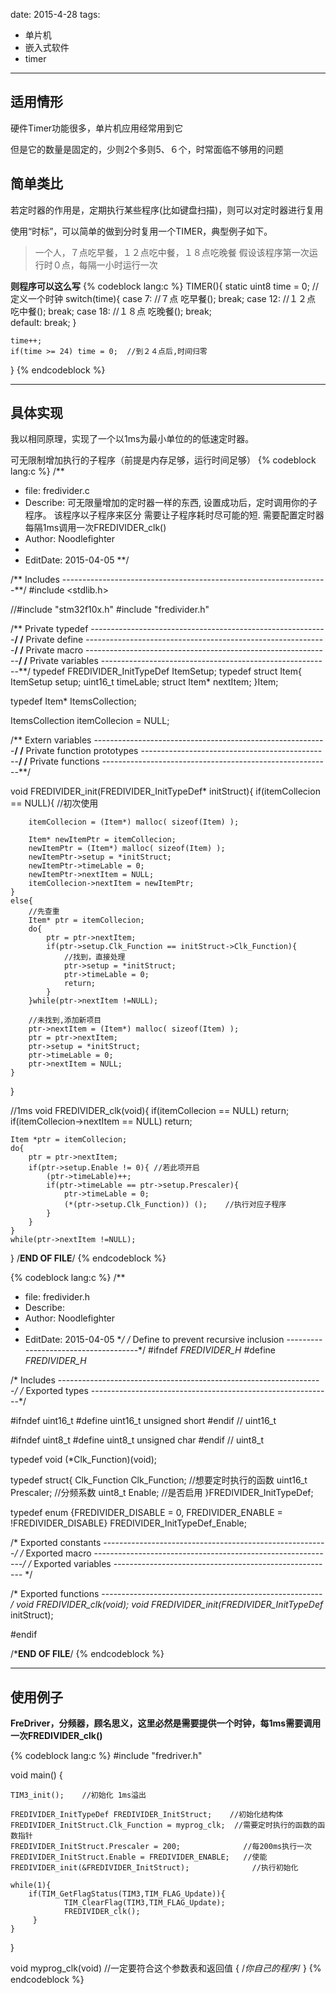 
date: 2015-4-28
tags: 
- 单片机
- 嵌入式软件
- timer
---


## 适用情形

硬件Timer功能很多，单片机应用经常用到它

但是它的数量是固定的，少则2个多则5、６个，时常面临不够用的问题

<!--more-->

## 简单类比

若定时器的作用是，定期执行某些程序(比如键盘扫描)，则可以对定时器进行复用

使用“时标”，可以简单的做到分时复用一个TIMER，典型例子如下。

> 一个人，７点吃早餐，１２点吃中餐，１８点吃晚餐
假设该程序第一次运行时０点，每隔一小时运行一次

__则程序可以这么写__
{% codeblock lang:c %}
TIMER(){
    static uint8 time = 0; //定义一个时钟
    switch(time){
        case 7: //７点
            吃早餐();
            break;
        case 12: //１２点
            吃中餐();
            break;
        case 18:    //１８点
            吃晚餐();
            break;            
        default:
            break;
    }
 
    time++;
    if(time >= 24) time = 0;  //到２４点后,时间归零
}
{% endcodeblock %}

---

## 具体实现

我以相同原理，实现了一个以1ms为最小单位的的低速定时器。

可无限制增加执行的子程序（前提是内存足够，运行时间足够）
{% codeblock lang:c %}
/**
 *  file:       fredivider.c
 *  Describe:   可无限量增加的定时器一样的东西,
           设置成功后，定时调用你的子程序。
           该程序以子程序来区分
           需要让子程序耗时尽可能的短.
           需要配置定时器每隔1ms调用一次FREDIVIDER_clk()
 *  Author:      Noodlefighter
 *
 *  EditDate:    2015-04-05
**/
 
/** Includes ------------------------------------------------------------------**/
#include <stdlib.h>
 
//#include "stm32f10x.h"
#include "fredivider.h"
 
/** Private typedef -----------------------------------------------------------**/
/** Private define ------------------------------------------------------------**/
/** Private macro -------------------------------------------------------------**/
/** Private variables ---------------------------------------------------------**/
typedef FREDIVIDER_InitTypeDef ItemSetup;
typedef struct Item{
     ItemSetup          setup;
     uint16_t           timeLable;
     struct Item*   nextItem;
}Item;
 
typedef Item* ItemsCollection;
 
ItemsCollection itemCollecion = NULL;
 
/** Extern variables ----------------------------------------------------------**/
/** Private function prototypes -----------------------------------------------**/
/** Private functions ---------------------------------------------------------**/
 
void FREDIVIDER_init(FREDIVIDER_InitTypeDef* initStruct){
    if(itemCollecion == NULL){
        //初次使用
 
        itemCollecion = (Item*) malloc( sizeof(Item) );
 
        Item* newItemPtr = itemCollecion;
        newItemPtr = (Item*) malloc( sizeof(Item) );
        newItemPtr->setup = *initStruct;
        newItemPtr->timeLable = 0;
        newItemPtr->nextItem = NULL;
        itemCollecion->nextItem = newItemPtr;
    }
    else{
        //先查重
        Item* ptr = itemCollecion;
        do{
            ptr = ptr->nextItem;
            if(ptr->setup.Clk_Function == initStruct->Clk_Function){
                //找到，直接处理
                ptr->setup = *initStruct;
                ptr->timeLable = 0;
                return;
            }
        }while(ptr->nextItem !=NULL);
 
        //未找到,添加新项目
        ptr->nextItem = (Item*) malloc( sizeof(Item) );
        ptr = ptr->nextItem;
        ptr->setup = *initStruct;
        ptr->timeLable = 0;
        ptr->nextItem = NULL;
    }
 
}
 
//1ms
void FREDIVIDER_clk(void){
    if(itemCollecion == NULL) return;
    if(itemCollecion->nextItem == NULL) return;
 
    Item *ptr = itemCollecion;
    do{
        ptr = ptr->nextItem;
        if(ptr->setup.Enable != 0){ //若此项开启
            (ptr->timeLable)++;
            if(ptr->timeLable == ptr->setup.Prescaler){
                ptr->timeLable = 0;
                (*(ptr->setup.Clk_Function)) ();    //执行对应子程序
            }
        }
    }
    while(ptr->nextItem !=NULL);
}
/**END OF FILE**/
{% endcodeblock %}

{% codeblock lang:c %}
/**
 *  file:          fredivider.h
 *  Describe:
 *  Author:      Noodlefighter
 *
 *  EditDate:  2015-04-05
**/
/* Define to prevent recursive inclusion -------------------------------------*/
#ifndef _FREDIVIDER_H_
#define _FREDIVIDER_H_
 
/* Includes ------------------------------------------------------------------*/
/* Exported types ------------------------------------------------------------*/
 
#ifndef uint16_t
    #define uint16_t unsigned short
#endif // uint16_t
 
#ifndef uint8_t
    #define uint8_t unsigned char
#endif // uint8_t
 
 
 
typedef void (*Clk_Function)(void);
 
typedef struct{
    Clk_Function    Clk_Function;       //想要定时执行的函数
    uint16_t        Prescaler;          //分频系数
    uint8_t         Enable;             //是否启用
}FREDIVIDER_InitTypeDef;
 
typedef enum {FREDIVIDER_DISABLE = 0, FREDIVIDER_ENABLE = !FREDIVIDER_DISABLE} FREDIVIDER_InitTypeDef_Enable;
 
/* Exported constants --------------------------------------------------------*/
/* Exported macro ------------------------------------------------------------*/
/* Exported variables ------------------------------------------------------- */
 
/* Exported functions ------------------------------------------------------- */
void FREDIVIDER_clk(void);
void FREDIVIDER_init(FREDIVIDER_InitTypeDef* initStruct);
 
#endif
 
/*****END OF FILE****/
 {% endcodeblock %}

---

## 使用例子

__FreDriver，分频器，顾名思义，这里必然是需要提供一个时钟，每1ms需要调用一次FREDIVIDER_clk()__
    
{% codeblock lang:c %}
#include "fredriver.h"
 
void main()
{
     
    TIM3_init();    //初始化 1ms溢出
         
    FREDIVIDER_InitTypeDef FREDIVIDER_InitStruct;    //初始化结构体
    FREDIVIDER_InitStruct.Clk_Function = myprog_clk;  //需要定时执行的函数的函数指针
    FREDIVIDER_InitStruct.Prescaler = 200;              //每200ms执行一次
    FREDIVIDER_InitStruct.Enable = FREDIVIDER_ENABLE;   //使能
    FREDIVIDER_init(&FREDIVIDER_InitStruct);              //执行初始化
     
    while(1){
        if(TIM_GetFlagStatus(TIM3,TIM_FLAG_Update)){
                TIM_ClearFlag(TIM3,TIM_FLAG_Update);
                FREDIVIDER_clk();   
         }
    }
}
 
void myprog_clk(void)    //一定要符合这个参数表和返回值
{
    /*你自己的程序*/
}
 {% endcodeblock %}
